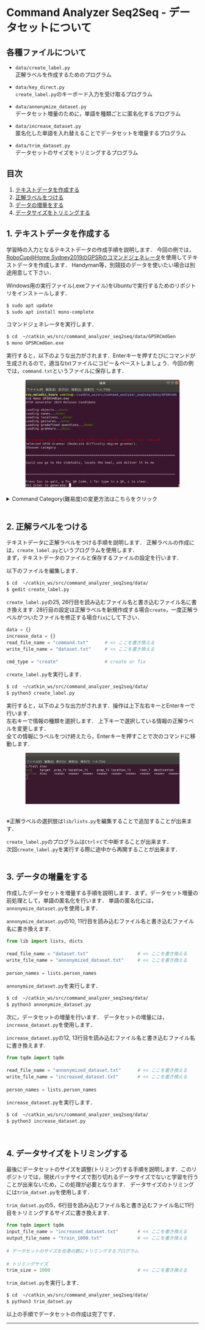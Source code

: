 # Command Analyzer Seq2Seq - データセットについて

## **各種ファイルについて**
- `data/create_label.py`  
    正解ラベルを作成するためのプログラム  

- `data/key_direct.py`  
    `create_label.py`のキーボード入力を受け取るプログラム  

- `data/annonymize_dataset.py`  
    データセット増量のために，単語を種類ごとに匿名化するプログラム  

- `data/increase_dataset.py`  
    匿名化した単語を入れ替えることでデータセットを増量するプログラム  

- `data/trim_dataset.py`  
    データセットのサイズをトリミングするプログラム  


## **目次**
1. [テキストデータを作成する](#1-テキストデータを作成する)
2. [正解ラベルをつける](#2-正解ラベルをつける)
3. [データの増量をする](#3-データの増量をする)
4. [データサイズをトリミングする](#4-データサイズをトリミングする)


## 1. テキストデータを作成する
学習時の入力となるテキストデータの作成手順を説明します．
今回の例では，[RoboCup@Home Sydney2019のGPSRのコマンドジェネレータ](https://github.com/RoboCupAtHome/Sydney2019)を使用してテキストデータを作成します．
Handyman等，別競技のデータを使いたい場合は別途用意して下さい．

Windows用の実行ファイル(.exeファイル)をUbuntuで実行するためのリポジトリをインストールします．

```bash
$ sudo apt update
$ sudo apt install mono-complete
```

コマンドジェネレータを実行します．
```bash
$ cd  ~/catkin_ws/src/command_analyzer_seq2seq/data/GPSRCmdGen
$ mono GPSRCmdGen.exe
```

実行すると，以下のような出力がされます．Enterキーを押すたびにコマンドが生成されるので，適当なtxtファイルにコピー＆ペーストしましょう．今回の例では，`command.txt`というファイルに保存します．

<div align="center"><img src="pictures/実行画面_GPSRCmdGen.png" width="80%"></div><br>

<details><summary> Command Category(難易度)の変更方法はこちらをクリック </summary>

以下のファイルを編集します．
```bash
$ cd  ~/catkin_ws/src/command_analyzer_seq2seq/data/GPSRCmdGen/gpsr_grammars/
$ gedit category1.txt
```

category1.txtの211行目を書き換えます．
難易度は，`Easy`，`Moderate`，`High`の3種類です．

```category1.txt
********************************************************************/

; grammar name GPSR Grammar
; grammar tier Moderate     << ここを書き換える
; import common.txt

$Main     = $pmain | $main
$pmain    = $polite $main
```
</details><br>

## 2. 正解ラベルをつける
テキストデータに正解ラベルをつける手順を説明します．
正解ラベルの作成には，`create_label.py`というプログラムを使用します．  
まず，テキストデータのファイルと保存するファイルの設定を行います．

以下のファイルを編集します．
```bash
$ cd  ~/catkin_ws/src/command_analyzer_seq2seq/data/
$ gedit create_label.py
```

`create_label.py`の25, 26行目を読み込むファイル名と書き込むファイル名に書き換えます.
28行目の設定は正解ラベルを新規作成する場合`create`，一度正解ラベルがついたファイルを修正する場合`fix`にして下さい．
```create_label.py
data = {}
increase_data = {}
read_file_name = "command.txt"      # << ここを書き換える
write_file_name = "dataset.txt"     # << ここを書き換える

cmd_type = "create"                 # create or fix
```

`create_label.py`を実行します．
```bash
$ cd  ~/catkin_ws/src/command_analyzer_seq2seq/data/
$ python3 create_label.py
```
実行すると，以下のような出力がされます．操作は上下左右キーとEnterキーで行います．  
左右キーで情報の種類を選択します．
上下キーで選択している情報の正解ラベルを変更します．  
全ての情報にラベルをつけ終えたら，Enterキーを押すことで次のコマンドに移動します．  

<div align="center"><img src="pictures/実行画面_create_label.png" width="80%"></div><br>

※正解ラベルの選択肢は`lib/lists.py`を編集することで追加することが出来ます．

`create_label.py`のプログラムは`Ctrl＋C`で中断することが出来ます．  
次回`create_label.py`を実行する際に途中から再開することが出来ます．  
<br>

## 3. データの増量をする
作成したデータセットを増量する手順を説明します．まず，データセット増量の前処理として，単語の匿名化を行います．
単語の匿名化には，`annonymize_dataset.py`を使用します．

`annonymize_dataset.py`の10, 11行目を読み込むファイル名と書き込むファイル名に書き換えます.
```annonymize_dataset.py
from lib import lists, dicts

read_file_name = "dataset.txt"                  # << ここを書き換える
write_file_name = "annonymized_dataset.txt"     # << ここを書き換える

person_names = lists.person_names
```

`annonymize_dataset.py`を実行します．
```bash
$ cd  ~/catkin_ws/src/command_analyzer_seq2seq/data/
$ python3 annonymize_dataset.py
```

次に，データセットの増量を行います．
データセットの増量には，`increase_dataset.py`を使用します．

`increase_dataset.py`の12, 13行目を読み込むファイル名と書き込むファイル名に書き換えます.
```increase_dataset.py
from tqdm import tqdm

read_file_name = "annonymized_dataset.txt"      # << ここを書き換える
write_file_name = "increased_dataset.txt"       # << ここを書き換える

person_names = lists.person_names
```

`increase_dataset.py`を実行します．
```bash
$ cd  ~/catkin_ws/src/command_analyzer_seq2seq/data/
$ python3 increase_dataset.py
```

<br>

## 4. データサイズをトリミングする
最後にデータセットのサイズを調整(トリミング)する手順を説明します．このリポジトリでは，現状バッチサイズで割り切れるデータサイズでないと学習を行うことが出来ないため，この処理が必要となります．
データサイズのトリミングには`trim_datset.py`を使用します．

`trim_datset.py`の5，6行目を読み込むファイル名と書き込むファイル名に11行目をトリミングするサイズに書き換えます.
```trim_datset.py
from tqdm import tqdm
input_file_name = "increased_dataset.txt"       # << ここを書き換える
output_file_name = "train_1000.txt"             # << ここを書き換える

# データセットのサイズを任意の数にトリミングするプログラム

# トリミングサイズ
trim_size = 1000                                # << ここを書き換える
```

`trim_datset.py`を実行します．
```bash
$ cd  ~/catkin_ws/src/command_analyzer_seq2seq/data/
$ python3 trim_datset.py
```

以上の手順でデータセットの作成は完了です．

---